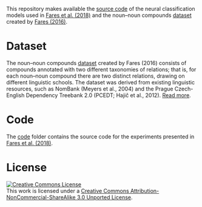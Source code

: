 This repository makes available the [source code](code) of the neural
classification models used in 
[Fares et al. (2018)](https://arxiv.org/abs/1809.06748) and the
noun–noun compounds [dataset](dataset) created 
by [Fares (2016)](http://www.aclweb.org/anthology/P16-3011).


# Dataset

The noun–noun compounds [dataset](dataset) created by Fares (2016) consists of
compounds annotated with two different taxonomies of relations; that is, for each
noun–noun compound there are two distinct relations, drawing on different
linguistic schools. The dataset was derived from existing linguistic resources,
such as NomBank (Meyers et al., 2004) and the Prague Czech-English Dependency
Treebank 2.0 (PCEDT; Hajič et al., 2012).
[Read more](dataset).

# Code

The [code](code) folder contains the source code for the experiments presented 
in [Fares et al. (2018)](https://arxiv.org/abs/1809.06748).

# License
<a rel="license" href="http://creativecommons.org/licenses/by-nc-sa/3.0/"><img alt="Creative Commons License" style="border-width:0" src="https://i.creativecommons.org/l/by-nc-sa/3.0/88x31.png" /></a><br />This work is licensed under a <a rel="license" href="http://creativecommons.org/licenses/by-nc-sa/3.0/">Creative Commons Attribution-NonCommercial-ShareAlike 3.0 Unported License</a>.
